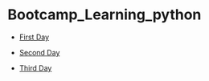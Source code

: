 # Bootcamp_Learning_python

- [First Day](https://github.com/amirelkased/Bootcamp_Learning_python/tree/main/Day_01)

- [Second Day](https://github.com/amirelkased/Bootcamp_Learning_python/tree/main/Day_02)

- [Third Day](https://github.com/amirelkased/Bootcamp_Learning_python/tree/main/Day_03)
